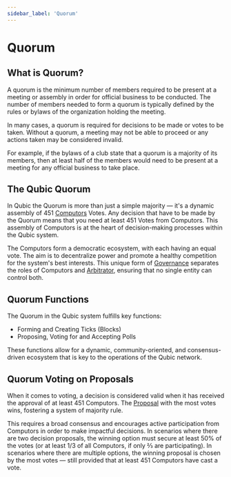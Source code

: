 ```yaml
---
sidebar_label: 'Quorum'
---
```


# Quorum

## What is Quorum?
A quorum is the minimum number of members required to be present at a meeting or assembly in order for official business to be conducted. The number of members needed to form a quorum is typically defined by the rules or bylaws of the organization holding the meeting.

In many cases, a quorum is required for decisions to be made or votes to be taken. Without a quorum, a meeting may not be able to proceed or any actions taken may be considered invalid.

For example, if the bylaws of a club state that a quorum is a majority of its members, then at least half of the members would need to be present at a meeting for any official business to take place.

## The Qubic Quorum
In Qubic the Quorum is more than just a simple majority — it's a dynamic assembly of 451 [Computors](/learn/computor) Votes. Any decision that have to be made by the Quorum means that you need at least 451 Votes from Computors. This assembly of Computors is at the heart of decision-making processes within the Qubic system.

The Computors form a democratic ecosystem, with each having an equal vote. The aim is to decentralize power and promote a healthy competition for the system's best interests. This unique form of [Governance](/learn/governance) separates the roles of Computors and [Arbitrator](/learn/arbitrator), ensuring that no single entity can control both.

## Quorum Functions
The Quorum in the Qubic system fulfills key functions:

- Forming and Creating Ticks (Blocks)
- Proposing, Voting for and Accepting Polls

These functions allow for a dynamic, community-oriented, and consensus-driven ecosystem that is key to the operations of the Qubic network.


## Quorum Voting on Proposals
When it comes to voting, a decision is considered valid when it has received the approval of at least 451 Computors. The [Proposal](/learn/proposals) with the most votes wins, fostering a system of majority rule.

This requires a broad consensus and encourages active participation from Computors in order to make impactful decisions. In scenarios where there are two decision proposals, the winning option must secure at least 50% of the votes (or at least 1/3 of all Computors, if only ⅔ are participating). In scenarios where there are multiple options, the winning proposal is chosen by the most votes — still provided that at least 451 Computors have cast a vote.
